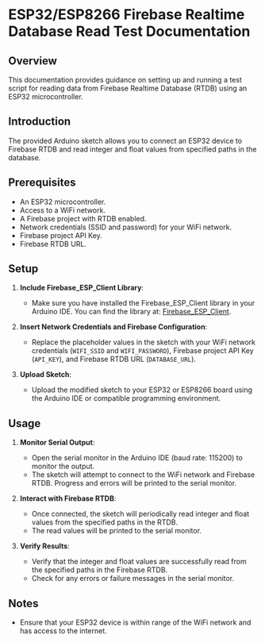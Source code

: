 # ESP32/ESP8266 Firebase Realtime Database Read Test Documentation

## Overview
This documentation provides guidance on setting up and running a test script for reading data from Firebase Realtime Database (RTDB) using an ESP32 microcontroller.

## Introduction
The provided Arduino sketch allows you to connect an ESP32 device to Firebase RTDB and read integer and float values from specified paths in the database.

## Prerequisites
- An ESP32 microcontroller.
- Access to a WiFi network.
- A Firebase project with RTDB enabled.
- Network credentials (SSID and password) for your WiFi network.
- Firebase project API Key.
- Firebase RTDB URL.

## Setup
1. **Include Firebase_ESP_Client Library**:
   - Make sure you have installed the Firebase_ESP_Client library in your Arduino IDE. You can find the library at: [Firebase_ESP_Client](https://github.com/mobizt/Firebase-ESP-Client).

2. **Insert Network Credentials and Firebase Configuration**:
   - Replace the placeholder values in the sketch with your WiFi network credentials (`WIFI_SSID` and `WIFI_PASSWORD`), Firebase project API Key (`API_KEY`), and Firebase RTDB URL (`DATABASE_URL`).

3. **Upload Sketch**:
   - Upload the modified sketch to your ESP32 or ESP8266 board using the Arduino IDE or compatible programming environment.

## Usage
1. **Monitor Serial Output**:
   - Open the serial monitor in the Arduino IDE (baud rate: 115200) to monitor the output.
   - The sketch will attempt to connect to the WiFi network and Firebase RTDB. Progress and errors will be printed to the serial monitor.

2. **Interact with Firebase RTDB**:
   - Once connected, the sketch will periodically read integer and float values from the specified paths in the RTDB.
   - The read values will be printed to the serial monitor.

3. **Verify Results**:
   - Verify that the integer and float values are successfully read from the specified paths in the Firebase RTDB.
   - Check for any errors or failure messages in the serial monitor.

## Notes
- Ensure that your ESP32 device is within range of the WiFi network and has access to the internet.
